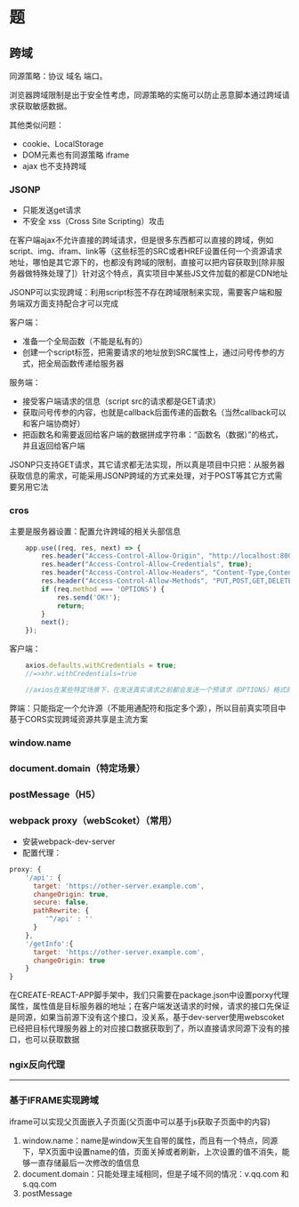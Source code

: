 # 题

## 跨域

同源策略：协议 域名 端口。

浏览器跨域限制是出于安全性考虑，同源策略的实施可以防止恶意脚本通过跨域请求获取敏感数据。

其他类似问题：

- cookie、LocalStorage
- DOM元素也有同源策略 iframe
- ajax 也不支持跨域

### JSONP

- 只能发送get请求
- 不安全 xss（Cross Site Scripting）攻击

在客户端ajax不允许直接的跨域请求，但是很多东西都可以直接的跨域，例如 script、img、ifram、link等（这些标签的SRC或者HREF设置任何一个资源请求地址，哪怕是其它源下的，也都没有跨域的限制，直接可以把内容获取到[除非服务器做特殊处理了]）针对这个特点，真实项目中某些JS文件加载的都是CDN地址

JSONP可以实现跨域：利用script标签不存在跨域限制来实现，需要客户端和服务端双方面支持配合才可以完成

客户端：

- 准备一个全局函数（不能是私有的）
- 创建一个script标签，把需要请求的地址放到SRC属性上，通过问号传参的方式，把全局函数传递给服务器

服务端：

- 接受客户端请求的信息（script src的请求都是GET请求）
- 获取问号传参的内容，也就是callback后面传递的函数名（当然callback可以和客户端协商好）
- 把函数名和需要返回给客户端的数据拼成字符串：“函数名（数据）”的格式，并且返回给客户端

JSONP只支持GET请求，其它请求都无法实现，所以真是项目中只把：从服务器获取信息的需求，可能采用JSONP跨域的方式来处理，对于POST等其它方式需要另用它法

### cros

主要是服务器设置：配置允许跨域的相关头部信息

```javascript
    app.use((req, res, next) => {
        res.header("Access-Control-Allow-Origin", "http://localhost:8000");
        res.header("Access-Control-Allow-Credentials", true);
        res.header("Access-Control-Allow-Headers", "Content-Type,Content-Length,Authorization, Accept,X-Requested-With");
        res.header("Access-Control-Allow-Methods", "PUT,POST,GET,DELETE,HEAD,OPTIONS");
        if (req.method === 'OPTIONS') {
            res.send('OK!');
            return;
        }
        next();
    });
```

客户端：

```javascript
    axios.defaults.withCredentials = true;
    //=>xhr.withCredentials=true

    //axios在某些特定场景下，在发送真实请求之前都会发送一个预请求（OPTIONS）格式的，来验证是否允许跨域
```

弊端：只能指定一个允许源（不能用通配符和指定多个源），所以目前真实项目中基于CORS实现跨域资源共享是主流方案

### window.name

### document.domain（特定场景）

### postMessage（H5）

### webpack proxy（webScoket）（常用）

- 安装webpack-dev-server
- 配置代理：

```javascript
proxy: {
    '/api': {
      target: 'https://other-server.example.com',
      changeOrigin: true,
      secure: false,
      pathRewrite: {
         '^/api' : ''
      }
    },
    '/getInfo':{
      target: 'https://other-server.example.com',
      changeOrigin: true
    }
}
```

在CREATE-REACT-APP脚手架中，我们只需要在package.json中设置porxy代理属性，属性值是目标服务器的地址；在客户端发送请求的时候，请求的接口先保证是同源，如果当前源下没有这个接口，没关系，基于dev-server使用webscoket已经把目标代理服务器上的对应接口数据获取到了，所以直接请求同源下没有的接口，也可以获取数据

### ngix反向代理

---------------------------------------------------

### 基于IFRAME实现跨域

iframe可以实现父页面嵌入子页面(父页面中可以基于js获取子页面中的内容)

1. window.name：name是window天生自带的属性，而且有一个特点，同源下，早X页面中设置name的值，页面关掉或者刷新，上次设置的值不消失，能够一直存储最后一次修改的值信息
2. document.domain：只能处理主域相同，但是子域不同的情况：v.qq.com 和 s.qq.com
3. postMessage
